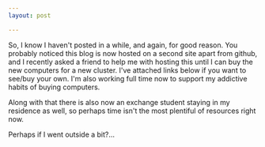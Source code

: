 ```yaml
---
layout: post

---
```

So, I know I haven't posted in a while, and again, for good reason. You probably noticed this blog is now hosted on a second site apart from github, and I recently asked a friend to help me with hosting this until I can buy the new computers for a new cluster. I've attached links below if you want to see/buy your own. I'm also working full time now to support my addictive habits of buying computers.

Along with that there is also now an exchange student staying in my residence as well, so perhaps time isn't the most plentiful of resources right now.

Perhaps if I went outside a bit?...
